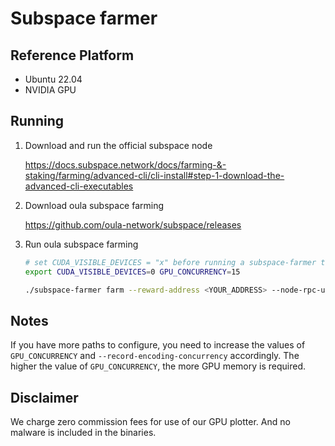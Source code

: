 # Subspace farmer

## Reference Platform
- Ubuntu 22.04
- NVIDIA GPU

## Running

1. Download and run the official subspace node

   https://docs.subspace.network/docs/farming-&-staking/farming/advanced-cli/cli-install#step-1-download-the-advanced-cli-executables
3. Download oula subspace farming
   
    https://github.com/oula-network/subspace/releases

4. Run oula subspace farming

    ```sh
    # set CUDA_VISIBLE_DEVICES = "x" before running a subspace-farmer to designate a single GPU to a subspace-farmer.
    export CUDA_VISIBLE_DEVICES=0 GPU_CONCURRENCY=15
    
    ./subspace-farmer farm --reward-address <YOUR_ADDRESS> --node-rpc-url <YOUR_NODE> --record-encoding-concurrency=32 path=/data01,size=7T path=/data02,size=7T
    ```

## Notes
If you have more paths to configure, you need to increase the values of `GPU_CONCURRENCY` and `--record-encoding-concurrency` accordingly.
The higher the value of `GPU_CONCURRENCY`, the more GPU memory is required.

## Disclaimer
We charge zero commission fees for use of our GPU plotter. And no malware is included in the binaries.
